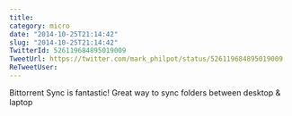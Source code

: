 ```yaml
---
title: 
category: micro
date: "2014-10-25T21:14:42"
slug: "2014-10-25T21:14:42"
TwitterId: 526119684895019009
TweetUrl: https://twitter.com/mark_philpot/status/526119684895019009
ReTweetUser: 
---
```


Bittorrent Sync is fantastic!  Great way to sync folders between desktop &amp; laptop